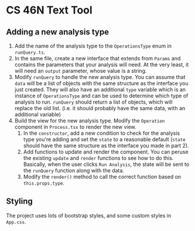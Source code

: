# CS 46N Text Tool

## Adding a new analysis type

1. Add the name of the analysis type to the `OperationsType` enum in `runQuery.ts`.
2. In the same file, create a new interface that extends from `Params` and contains the parameters that your analysis will need. At the very least, it will need an `output` parameter, whose value is a string.
3. Modify `runQuery` to handle the new analysis type. You can assume that `data` will be a list of objects with the same structure as the interface you just created. They will also have an additional `type` variable which is an instance of `OperationsType` and can be used to determine which type of analysis to run. `runQuery` should return a list of objects, which will replace the old list. (i.e. it should probably have the same data, with an additional variable)
4. Build the view for the new analysis type. Modify the `Operation` component in `Process.tsx` to render the new view.
   1. In the `constructor`, add a new condition to check for the analysis type you're adding and set the `state` to a reasonable default (`state` should have the same structure as the interface you made in part 2).
   2. Add functions to update and render the component. You can peruse the existing `update` and `render` functions to see how to do this. Basically, when the user clicks `Run Analysis`, the state will be sent to the `runQuery` function along with the data.
   3. Modify the `render()` method to call the correct function based on `this.props.type`.


## Styling

The project uses lots of bootstrap styles, and some custom styles in `App.css`.